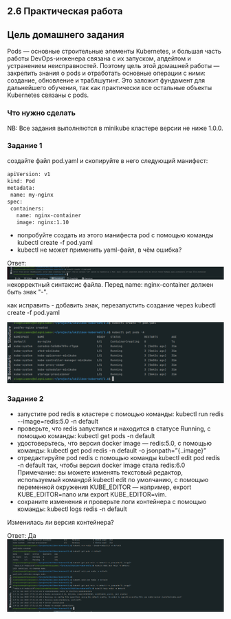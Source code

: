 ## 2.6 Практическая работа

[](https://go.skillbox.ru/education/course/devops-kubernetes/a5ac13fe-5051-4023-a14b-c26c752e77ab)

## Цель домашнего задания

Pods — основные строительные элементы Kubernetes, и большая часть работы DevOps-инженера связана с их запуском, апдейтом и устранением неисправностей. Поэтому цель этой домашней работы — закрепить знания о pods и отработать основные операции с ними: создание, обновление и траблшутинг. Это заложит фундамент для дальнейшего обучения, так как практически все остальные объекты Kubernetes связаны с pods.

### Что нужно сделать

NB: Все задания выполняются в minikube кластере версии не ниже 1.0.0.

### Задание 1

создайте файл pod.yaml и скопируйте в него следующий манифест:

```
apiVersion: v1
kind: Pod
metadata:
 name: my-nginx
spec:
 containers:
   name: nginx-container
   image: nginx:1.10
```

* попробуйте создать из этого манифеста pod с помощью команды kubectl create -f pod.yaml
* kubectl не может применить yaml-файл, в чём ошибка?

Ответ:
![1.png](1.png)
некорректный синтаксис файла. Перед  name: nginx-container должен быть знак "-".

как исправить - добавить знак, перезапустить создание через kubectl create -f pod.yaml

![2.png](2.png)


### Задание 2

* запустите pod redis в кластере с помощью команды: kubectl run redis --image=redis:5.0 -n default
* проверьте, что redis запустился и находится в статусе Running, с помощью команды: kubectl get pods -n default
* удостоверьтесь, что версия docker image — redis:5.0, с помощью команды: kubectl get pod redis -n default -o jsonpath=”{..image}”
* отредактируйте pod redis с помощью команды kubectl edit pod redis -n default так, чтобы версия docker image стала redis:6.0
  Примечание: вы можете изменять текстовый редактор, используемый командой kubectl edit по умолчанию, с помощью переменной окружения KUBE_EDITOR — например, export KUBE_EDITOR=nano или export KUBE_EDITOR=vim.
* сохраните изменения и проверьте логи контейнера с помощью команды: kubectl logs redis -n default

Изменилась ли версия контейнера?

Ответ: Да
![3.png](3.png)
